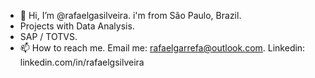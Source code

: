 - 👋 Hi, I’m @rafaelgasilveira. i'm from São Paulo, Brazil.
- Projects with Data Analysis.
- SAP / TOTVS.
- 📫 How to reach me. Email me: rafaelgarrefa@outlook.com. Linkedin: linkedin.com/in/rafaelgsilveira 

<!---
rafaelgasilveira/rafaelgasilveira is a ✨ special ✨ repository because its `README.md` (this file) appears on your GitHub profile.
You can click the Preview link to take a look at your changes.
--->
